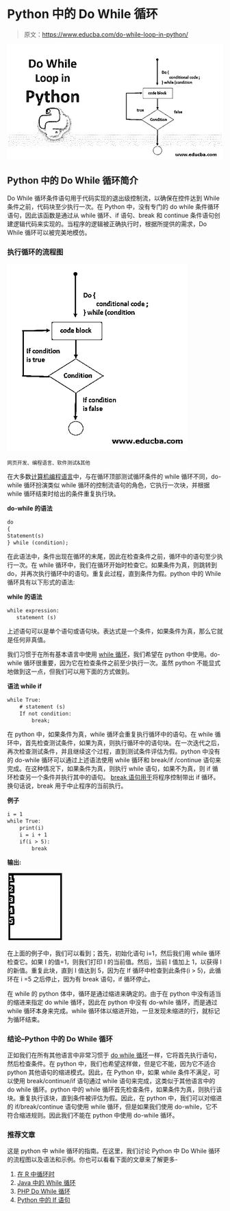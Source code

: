 # Python 中的 Do While 循环

> 原文：<https://www.educba.com/do-while-loop-in-python/>

![Do While Loop in Python](img/1afc706dba1d0399b4d58774e0d3ae63.png)



## Python 中的 Do While 循环简介

Do While 循环条件语句用于代码实现的退出级控制流，以确保在控件达到 While 条件之前，代码块至少执行一次。在 Python 中，没有专门的 do while 条件循环语句，因此该函数是通过从 while 循环、if 语句、break 和 continue 条件语句创建逻辑代码来实现的。当程序的逻辑被正确执行时，根据所提供的需求，Do While 循环可以被完美地模仿。

### 执行循环的流程图

![Flowchart](img/cfc8b099d4e069045380749042be3b85.png)



<small>网页开发、编程语言、软件测试&其他</small>

在大多数[计算机编程语言](https://www.educba.com/what-is-a-programming-language/)中，与在循环顶部测试循环条件的 while 循环不同，do-while 循环扮演类似 while 循环的控制流语句的角色，它执行一次块，并根据 while 循环结束时给出的条件重复执行块。

**do-while 的语法**

```
do
{
Statement(s)
} while (condition);
```

在此语法中，条件出现在循环的末尾，因此在检查条件之前，循环中的语句至少执行一次。在 while 循环中，我们在循环开始时检查它。如果条件为真，则跳转到 do，并再次执行循环中的语句。重复此过程，直到条件为假。python 中的 While 循环具有以下形式的语法:

**while 的语法**

```
while expression:
   statement (s)
```

上述语句可以是单个语句或语句块。表达式是一个条件，如果条件为真，那么它就是任何非真值。

我们习惯于在所有基本语言中使用 [while 循环](https://www.educba.com/do-while-loop-in-javascript/)，我们希望在 python 中使用。do-while 循环很重要，因为它在检查条件之前至少执行一次。虽然 python 不能显式地做到这一点，但我们可以用下面的方式做到。

**语法 while if**

```
while True:
	# statement (s) 
	If not condition:
		break;
```

在 python 中，如果条件为真，while 循环会重复执行循环中的语句。在 while 循环中，首先检查测试条件，如果为真，则执行循环中的语句块。在一次迭代之后，再次检查测试条件，并且继续这个过程，直到测试条件评估为假。python 中没有的 do-while 循环可以通过上述语法使用 while 循环和 break/if /continue 语句来完成。在这种情况下，如果条件为真，则执行 while 语句，如果不为真，则 if 循环检查另一个条件并执行其中的语句。 [break 语句用于](https://www.educba.com/break-statement-in-javascript/)将程序控制带出 if 循环。换句话说，break 用于中止程序的当前执行。

**例子**

```
i = 1
while True:
    print(i)
    i = i + 1
    if(i > 5):
        break
```

**输出:**

![do while loop in python output](img/efc5fa298c58ff43f46d9c883dd8942c.png)



在上面的例子中，我们可以看到；首先，初始化语句 i=1，然后我们用 while 循环检查它。如果 I 的值=1，则我们打印 I 的当前值。然后，当前 I 值加上 1，以获得 I 的新值。重复此块，直到 I 值达到 5，因为在 If 循环中检查到此条件(i > 5)，此循环在 i =5 之后停止，因为有 break 语句，if 循环停止。

在 while 的 python 体中，循环是通过缩进来确定的。由于在 python 中没有适当的缩进来指定 do while 循环，因此在 python 中没有 do-while 循环，而是通过 while 循环本身来完成。while 循环体以缩进开始，一旦发现未缩进的行，就标记为循环结束。

### 结论–Python 中的 Do While 循环

正如我们在所有其他语言中非常习惯于 [do while 循环](https://www.educba.com/do-while-loop-in-c-plus-plus/)一样，它将首先执行语句，然后检查条件。在 python 中，我们也希望这样做，但是它不能，因为它不适合 python 其他语句的缩进模式。因此，在 Python 中，如果 while 条件不满足，可以使用 break/continue/if 语句通过 while 语句来完成，这类似于其他语言中的 do while 循环。python 中的 while 循环首先检查条件，如果条件为真，则执行该块。重复执行该块，直到条件被评估为假。因此，在 python 中，我们可以对缩进的 if/break/continue 语句使用 while 循环，但是如果我们使用 do-while，它不符合缩进规则。因此我们不能在 python 中使用 do-while 循环。

### 推荐文章

这是 python 中 while 循环的指南。在这里，我们讨论 Python 中 Do While 循环的流程图以及语法和示例。你也可以看看下面的文章来了解更多-

1.  [在 R 中循环时](https://www.educba.com/while-loop-in-r/)
2.  [Java 中的 While 循环](https://www.educba.com/while-loop-in-java/)
3.  [PHP Do While 循环](https://www.educba.com/php-do-while-loop/)
4.  [Python 中的 If 语句](https://www.educba.com/if-statement-in-python/)





